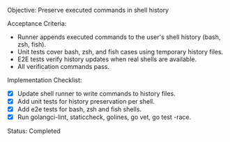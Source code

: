 Objective: Preserve executed commands in shell history

Acceptance Criteria:
- Runner appends executed commands to the user's shell history (bash, zsh, fish).
- Unit tests cover bash, zsh, and fish cases using temporary history files.
- E2E tests verify history updates when real shells are available.
- All verification commands pass.

Implementation Checklist:
- [x] Update shell runner to write commands to history files.
- [x] Add unit tests for history preservation per shell.
- [x] Add e2e tests for bash, zsh and fish shells.
- [x] Run golangci-lint, staticcheck, golines, go vet, go test -race.

Status: Completed
